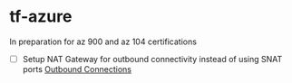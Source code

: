 # tf-azure

In preparation for az 900 and az 104 certifications

- [ ] Setup NAT Gateway for outbound connectivity instead of using SNAT ports [Outbound Connections](https://learn.microsoft.com/en-us/azure/load-balancer/load-balancer-outbound-connections)
